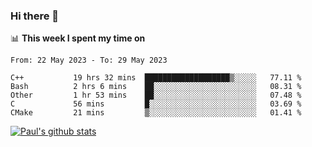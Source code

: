 ### Hi there 👋

📊 **This week I spent my time on**
<!--START_SECTION:waka-->

```text
From: 22 May 2023 - To: 29 May 2023

C++           19 hrs 32 mins  ███████████████████▒░░░░░   77.11 %
Bash          2 hrs 6 mins    ██░░░░░░░░░░░░░░░░░░░░░░░   08.31 %
Other         1 hr 53 mins    ██░░░░░░░░░░░░░░░░░░░░░░░   07.48 %
C             56 mins         █░░░░░░░░░░░░░░░░░░░░░░░░   03.69 %
CMake         21 mins         ▒░░░░░░░░░░░░░░░░░░░░░░░░   01.41 %
```

<!--END_SECTION:waka-->


[![Paul's github stats](https://github-readme-stats.vercel.app/api?username=mickeyouyou&theme=dracula&show_icons=true)](https://github.com/anuraghazra/github-readme-stats)
